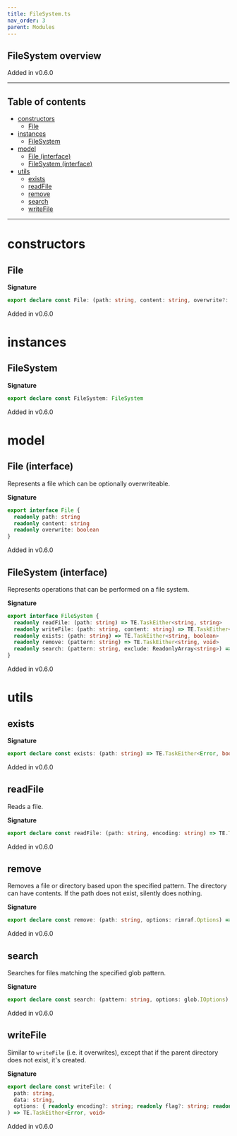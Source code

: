 ```yaml
---
title: FileSystem.ts
nav_order: 3
parent: Modules
---
```


## FileSystem overview

Added in v0.6.0

---

<h2 class="text-delta">Table of contents</h2>

- [constructors](#constructors)
  - [File](#file)
- [instances](#instances)
  - [FileSystem](#filesystem)
- [model](#model)
  - [File (interface)](#file-interface)
  - [FileSystem (interface)](#filesystem-interface)
- [utils](#utils)
  - [exists](#exists)
  - [readFile](#readfile)
  - [remove](#remove)
  - [search](#search)
  - [writeFile](#writefile)

---

# constructors

## File

**Signature**

```ts
export declare const File: (path: string, content: string, overwrite?: boolean) => File
```

Added in v0.6.0

# instances

## FileSystem

**Signature**

```ts
export declare const FileSystem: FileSystem
```

Added in v0.6.0

# model

## File (interface)

Represents a file which can be optionally overwriteable.

**Signature**

```ts
export interface File {
  readonly path: string
  readonly content: string
  readonly overwrite: boolean
}
```

Added in v0.6.0

## FileSystem (interface)

Represents operations that can be performed on a file system.

**Signature**

```ts
export interface FileSystem {
  readonly readFile: (path: string) => TE.TaskEither<string, string>
  readonly writeFile: (path: string, content: string) => TE.TaskEither<string, void>
  readonly exists: (path: string) => TE.TaskEither<string, boolean>
  readonly remove: (pattern: string) => TE.TaskEither<string, void>
  readonly search: (pattern: string, exclude: ReadonlyArray<string>) => TE.TaskEither<string, ReadonlyArray<string>>
}
```

Added in v0.6.0

# utils

## exists

**Signature**

```ts
export declare const exists: (path: string) => TE.TaskEither<Error, boolean>
```

Added in v0.6.0

## readFile

Reads a file.

**Signature**

```ts
export declare const readFile: (path: string, encoding: string) => TE.TaskEither<Error, string>
```

Added in v0.6.0

## remove

Removes a file or directory based upon the specified pattern. The directory can have contents.
If the path does not exist, silently does nothing.

**Signature**

```ts
export declare const remove: (path: string, options: rimraf.Options) => TE.TaskEither<Error, void>
```

Added in v0.6.0

## search

Searches for files matching the specified glob pattern.

**Signature**

```ts
export declare const search: (pattern: string, options: glob.IOptions) => TE.TaskEither<Error, readonly string[]>
```

Added in v0.6.0

## writeFile

Similar to `writeFile` (i.e. it overwrites), except that if the parent directory does not exist, it's created.

**Signature**

```ts
export declare const writeFile: (
  path: string,
  data: string,
  options: { readonly encoding?: string; readonly flag?: string; readonly mode?: number }
) => TE.TaskEither<Error, void>
```

Added in v0.6.0
